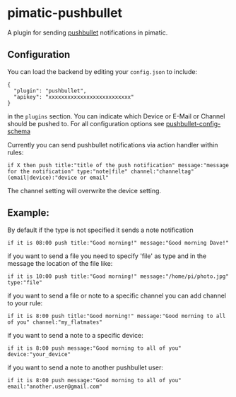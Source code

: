 pimatic-pushbullet
=======================

A plugin for sending [pushbullet](https://www.pushbullet.com/) notifications in pimatic.

Configuration
-------------
You can load the backend by editing your `config.json` to include:

    {
      "plugin": "pushbullet",
      "apikey": "xxxxxxxxxxxxxxxxxxxxxxxxxx"
    }

in the `plugins` section. You can indicate which Device or E-Mail or Channel should be pushed to. For all configuration options see [pushbullet-config-schema](pushbullet-config-schema.coffee)

Currently you can send pushbullet notifications via action handler within rules:

    if X then push title:"title of the push notification" message:"message for the notification" type:"note|file" channel:"channeltag" (email|device):"device or email"

The channel setting will overwrite the device setting.

Example:
--------
By default if the type is not specified it sends a note notification

    if it is 08:00 push title:"Good morning!" message:"Good morning Dave!"

if you want to send a file you need to specify 'file' as type and in the message the location of the file like:

    if it is 10:00 push title:"Good morning!" message:"/home/pi/photo.jpg" type:"file"

if you want to send a file or note to a specific channel you can add channel to your rule:

    if it is 8:00 push title:"Good morning!" message:"Good morning to all of you" channel:"my_flatmates"

if you want to send a note to a specific device:

    if it is 8:00 push message:"Good morning to all of you" device:"your_device"

if you want to send a note to another pushbullet user:

    if it is 8:00 push message:"Good morning to all of you" email:"another.user@gmail.com"
